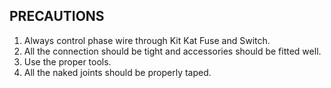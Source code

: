 ## PRECAUTIONS 

1. Always control phase wire through Kit Kat Fuse and Switch. 
1. All the connection should be tight and accessories should be fitted well. 
1. Use the proper tools. 
1. All the naked joints should be properly taped.
